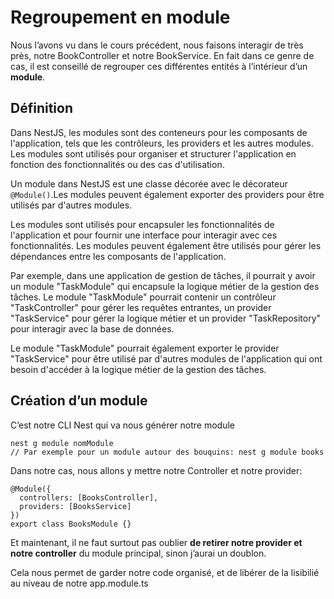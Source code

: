 # Regroupement en module

Nous l’avons vu dans le cours précédent, nous faisons interagir de très près, notre BookController et notre BookService. En fait dans ce genre de cas, il est conseillé de regrouper ces différentes entités à l’intérieur d’un **module**.

## Définition
Dans NestJS, les modules sont des conteneurs pour les composants de l'application, tels que les contrôleurs, les providers et les autres modules. Les modules sont utilisés pour organiser et structurer l'application en fonction des fonctionnalités ou des cas d'utilisation.

Un module dans NestJS est une classe décorée avec le décorateur `@Module()`.Les modules peuvent également exporter des providers pour être utilisés par d'autres modules.

Les modules sont utilisés pour encapsuler les fonctionnalités de l'application et pour fournir une interface pour interagir avec ces fonctionnalités. Les modules peuvent également être utilisés pour gérer les dépendances entre les composants de l'application.

Par exemple, dans une application de gestion de tâches, il pourrait y avoir un module "TaskModule" qui encapsule la logique métier de la gestion des tâches. Le module "TaskModule" pourrait contenir un contrôleur "TaskController" pour gérer les requêtes entrantes, un provider "TaskService" pour gérer la logique métier et un provider "TaskRepository" pour interagir avec la base de données.

Le module "TaskModule" pourrait également exporter le provider "TaskService" pour être utilisé par d'autres modules de l'application qui ont besoin d'accéder à la logique métier de la gestion des tâches.

## Création d’un module

C’est notre CLI Nest qui va nous générer notre module

```tsx
nest g module nomModule
// Par exemple pour un module autour des bouquins: nest g module books
```
Dans notre cas, nous allons y mettre notre Controller et notre provider:

```tsx
@Module({ 
  controllers: [BooksController],
  providers: [BooksService] 
})
export class BooksModule {}
```

Et maintenant, il ne faut surtout pas oublier **de retirer notre provider et notre controller** du module principal, sinon j’aurai un doublon.

Cela nous permet de garder notre code organisé, et de libérer de la lisibilié au niveau de notre app.module.ts